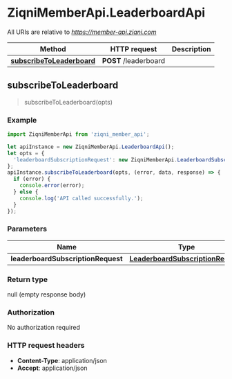 # ZiqniMemberApi.LeaderboardApi

All URIs are relative to *https://member-api.ziqni.com*

Method | HTTP request | Description
------------- | ------------- | -------------
[**subscribeToLeaderboard**](LeaderboardApi.md#subscribeToLeaderboard) | **POST** /leaderboard | 



## subscribeToLeaderboard

> subscribeToLeaderboard(opts)



### Example

```javascript
import ZiqniMemberApi from 'ziqni_member_api';

let apiInstance = new ZiqniMemberApi.LeaderboardApi();
let opts = {
  'leaderboardSubscriptionRequest': new ZiqniMemberApi.LeaderboardSubscriptionRequest() // LeaderboardSubscriptionRequest | 
};
apiInstance.subscribeToLeaderboard(opts, (error, data, response) => {
  if (error) {
    console.error(error);
  } else {
    console.log('API called successfully.');
  }
});
```

### Parameters


Name | Type | Description  | Notes
------------- | ------------- | ------------- | -------------
 **leaderboardSubscriptionRequest** | [**LeaderboardSubscriptionRequest**](LeaderboardSubscriptionRequest.md)|  | [optional] 

### Return type

null (empty response body)

### Authorization

No authorization required

### HTTP request headers

- **Content-Type**: application/json
- **Accept**: application/json

